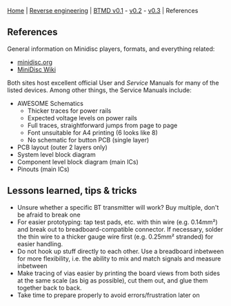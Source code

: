 [Home](readme.md) |
[Reverse engineering](re.md) |
[BTMD v0.1](v0.1.md) -
[v0.2](v0.2.md) -
[v0.3](v0.3.md) |
References

## References

General information on Minidisc players, formats, and everything related:
- [minidisc.org](https://www.minidisc.org/)
- [MiniDisc Wiki](https://www.minidisc.wiki/)

Both sites host excellent official User and *Service* Manuals for many of the listed devices. Among other things, the Service Manuals include:
- AWESOME Schematics
  - Thicker traces for power rails
  - Expected voltage levels on power rails
  - Full traces, straightforward jumps from page to page
  - Font unsuitable for A4 printing (6 looks like 8)
  - No schematic for button PCB (single layer)
- PCB layout (outer 2 layers only)
- System level block diagram
- Component level block diagram (main ICs)
- Pinouts (main ICs)

## Lessons learned, tips & tricks

- Unsure whether a specific BT transmitter will work? Buy multiple, don't be afraid to break one
- For easier prototyping: tap test pads, etc. with thin wire (e.g. 0.14mm²) and break out to breadboard-compatible connector. If necessary, solder the thin wire to a thicker gauge wire first (e.g. 0.25mm² stranded) for easier handling.
- Do not hook up stuff directly to each other. Use a breadboard inbetween for more flexibility, i.e. the ability to mix and match signals and measure inbetween
- Make tracing of vias easier by printing the board views from both sides at the same scale (as big as possible), cut them out, and glue them together back to back.
- Take time to prepare properly to avoid errors/frustration later on
